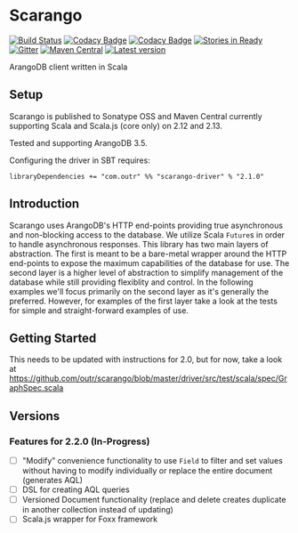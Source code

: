 # Scarango

[![Build Status](https://travis-ci.org/outr/scarango.svg?branch=master)](https://travis-ci.org/outr/scarango)
[![Codacy Badge](https://api.codacy.com/project/badge/Grade/be829fed3c134f8cbf14c60290651d63)](https://www.codacy.com/app/matthicks/scarango?utm_source=github.com&amp;utm_medium=referral&amp;utm_content=outr/scarango&amp;utm_campaign=Badge_Grade)
[![Codacy Badge](https://api.codacy.com/project/badge/Coverage/be829fed3c134f8cbf14c60290651d63)](https://www.codacy.com/app/matthicks/scarango?utm_source=github.com&utm_medium=referral&utm_content=outr/scarango&utm_campaign=Badge_Coverage)
[![Stories in Ready](https://badge.waffle.io/outr/scarango.png?label=ready&title=Ready)](https://waffle.io/outr/scarango)
[![Gitter](https://badges.gitter.im/Join%20Chat.svg)](https://gitter.im/outr/scarango)
[![Maven Central](https://maven-badges.herokuapp.com/maven-central/com.outr/scarango-driver_2.13/badge.svg)](https://maven-badges.herokuapp.com/maven-central/com.outr/scarango-driver_2.13)
[![Latest version](https://index.scala-lang.org/outr/scarango/scarango-driver/latest.svg)](https://index.scala-lang.org/outr/scarango)

ArangoDB client written in Scala

## Setup

Scarango is published to Sonatype OSS and Maven Central currently supporting Scala and Scala.js (core only) on 2.12 and 2.13.

Tested and supporting ArangoDB 3.5.

Configuring the driver in SBT requires:

```
libraryDependencies += "com.outr" %% "scarango-driver" % "2.1.0"
```

## Introduction

Scarango uses ArangoDB's HTTP end-points providing true asynchronous and non-blocking access to the database. We utilize
Scala `Future`s in order to handle asynchronous responses. This library has two main layers of abstraction. The first is
meant to be a bare-metal wrapper around the HTTP end-points to expose the maximum capabilities of the database for use.
The second layer is a higher level of abstraction to simplify management of the database while still providing flexiblity
and control. In the following examples we'll focus primarily on the second layer as it's generally the preferred. However,
for examples of the first layer take a look at the tests for simple and straight-forward examples of use.

## Getting Started

This needs to be updated with instructions for 2.0, but for now, take a look at https://github.com/outr/scarango/blob/master/driver/src/test/scala/spec/GraphSpec.scala

## Versions

### Features for 2.2.0 (In-Progress)

* [ ] "Modify" convenience functionality to use `Field` to filter and set values without having to modify individually or replace the entire document (generates AQL)
* [ ] DSL for creating AQL queries
* [ ] Versioned Document functionality (replace and delete creates duplicate in another collection instead of updating)
* [ ] Scala.js wrapper for Foxx framework